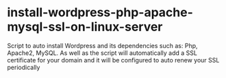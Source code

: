 # install-wordpress-php-apache-mysql-ssl-on-linux-server
Script to auto install Wordpress and its dependencies such as: Php, Apache2, MySQL. As well as the script will automatically add a SSL certificate for your domain and it will be configured to auto renew your SSL periodically
